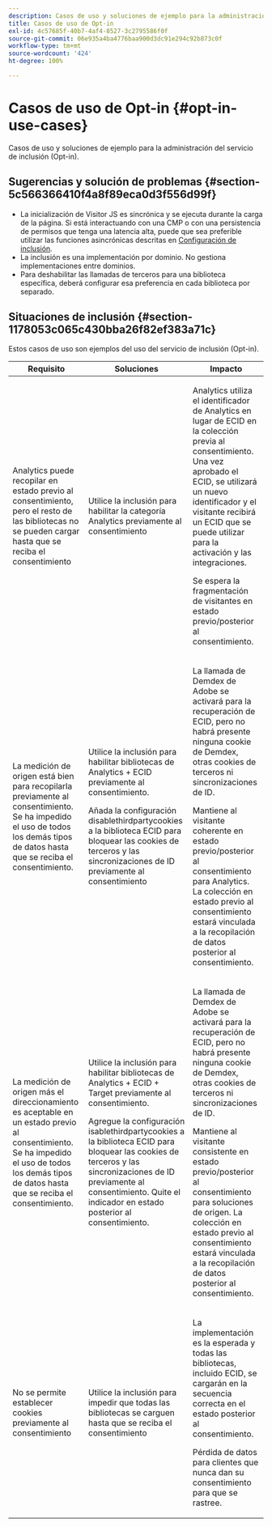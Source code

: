```yaml
---
description: Casos de uso y soluciones de ejemplo para la administración del servicio de inclusión (Opt-in).
title: Casos de uso de Opt-in
exl-id: 4c57685f-40b7-4af4-8527-3c2795586f0f
source-git-commit: 06e935a4ba4776baa900d3dc91e294c92b873c0f
workflow-type: tm+mt
source-wordcount: '424'
ht-degree: 100%

---
```


# Casos de uso de Opt-in {#opt-in-use-cases}

Casos de uso y soluciones de ejemplo para la administración del servicio de inclusión (Opt-in).

## Sugerencias y solución de problemas {#section-5c566366410f4a8f89eca0d3f556d99f}

* La inicialización de Visitor JS es sincrónica y se ejecuta durante la carga de la página. Si está interactuando con una CMP o con una persistencia de permisos que tenga una latencia alta, puede que sea preferible utilizar las funciones asincrónicas descritas en [Configuración de inclusión](../../implementation-guides/opt-in-service/getting-started.md#section-cf9ab638780141c9b62dc57cf00b7047).
* La inclusión es una implementación por dominio. No gestiona implementaciones entre dominios.
* Para deshabilitar las llamadas de terceros para una biblioteca específica, deberá configurar esa preferencia en cada biblioteca por separado.

## Situaciones de inclusión {#section-1178053c065c430bba26f82ef383a71c}

Estos casos de uso son ejemplos del uso del servicio de inclusión (Opt-in).

<table id="table_83C85343611344D8A8315157C1B4240F"> 
 <thead> 
  <tr> 
   <th colname="col1" class="entry"> Requisito </th> 
   <th colname="col2" class="entry"> Soluciones </th> 
   <th colname="col3" class="entry"> Impacto </th> 
  </tr>
 </thead>
 <tbody> 
  <tr> 
   <td colname="col1"> <p>Analytics puede recopilar en estado previo al consentimiento, pero el resto de las bibliotecas no se pueden cargar hasta que se reciba el consentimiento </p> </td> 
   <td colname="col2"> <p>Utilice la inclusión para habilitar la categoría Analytics previamente al consentimiento </p> </td> 
   <td colname="col3"> <p>Analytics utiliza el identificador de Analytics en lugar de ECID en la colección previa al consentimiento. Una vez aprobado el ECID, se utilizará un nuevo identificador y el visitante recibirá un ECID que se puede utilizar para la activación y las integraciones. </p> <p>Se espera la fragmentación de visitantes en estado previo/posterior al consentimiento. </p> </td> 
  </tr> 
  <tr> 
   <td colname="col1"> <p>La medición de origen está bien para recopilarla previamente al consentimiento. Se ha impedido el uso de todos los demás tipos de datos hasta que se reciba el consentimiento. </p> </td> 
   <td colname="col2"> <p>Utilice la inclusión para habilitar bibliotecas de Analytics + ECID previamente al consentimiento. </p> <p>Añada la configuración disablethirdpartycookies a la biblioteca ECID para bloquear las cookies de terceros y las sincronizaciones de ID previamente al consentimiento </p> </td> 
   <td colname="col3"> <p>La llamada de Demdex de Adobe se activará para la recuperación de ECID, pero no habrá presente ninguna cookie de Demdex, otras cookies de terceros ni sincronizaciones de ID. </p> <p>Mantiene al visitante coherente en estado previo/posterior al consentimiento para Analytics. La colección en estado previo al consentimiento estará vinculada a la recopilación de datos posterior al consentimiento. </p> </td> 
  </tr> 
  <tr> 
   <td colname="col1"> <p>La medición de origen más el direccionamiento es aceptable en un estado previo al consentimiento. Se ha impedido el uso de todos los demás tipos de datos hasta que se reciba el consentimiento. </p> </td> 
   <td colname="col2"> <p>Utilice la inclusión para habilitar bibliotecas de Analytics + ECID + Target previamente al consentimiento. </p> <p>Agregue la configuración <span class="codeph">isablethirdpartycookies</span> a la biblioteca ECID para bloquear las cookies de terceros y las sincronizaciones de ID previamente al consentimiento. Quite el indicador en estado posterior al consentimiento. </p> </td> 
   <td colname="col3"> <p>La llamada de Demdex de Adobe se activará para la recuperación de ECID, pero no habrá presente ninguna cookie de Demdex, otras cookies de terceros ni sincronizaciones de ID. </p> <p>Mantiene al visitante consistente en estado previo/posterior al consentimiento para soluciones de origen. La colección en estado previo al consentimiento estará vinculada a la recopilación de datos posterior al consentimiento. </p> </td> 
  </tr> 
  <tr> 
   <td colname="col1"> <p>No se permite establecer cookies previamente al consentimiento </p> </td> 
   <td colname="col2"> <p>Utilice la inclusión para impedir que todas las bibliotecas se carguen hasta que se reciba el consentimiento </p> </td> 
   <td colname="col3"> <p>La implementación es la esperada y todas las bibliotecas, incluido ECID, se cargarán en la secuencia correcta en el estado posterior al consentimiento. </p> <p>Pérdida de datos para clientes que nunca dan su consentimiento para que se rastree. </p> </td> 
  </tr> 
 </tbody> 
</table>
